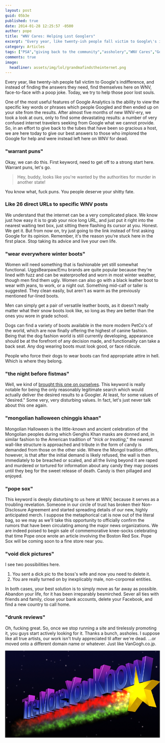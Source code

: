 ```yaml
---
layout: post
guid: 05b3e
published: true
date: 2014-01-28 12:25:57 -0500
author: pope
title: "WNV Cares: Helping Lost Googlers"
excerpt: "Every year, like twenty-ish people fall victim to Google\'s indifference, and instead of finding the answers they need, find themselves here on WNV, face-to-face with a poop joke. Today, we try to help those poor lost souls. "
category: Articles
tags: ["PSA","giving back to the community","assholery","WNV Cares","Google","searching is hard to do","mongolian halloween chinggis khaan","pope sox","candy tastes better when it's been hard won","puns","DR"]
comments: true 
image:
  headliner: assets/img/lol/grandmafindstheinternet.png
---
```


Every year, like twenty-ish people fall victim to Google's indifference, and instead of finding the answers they need, find themselves here on WNV, face-to-face with a poop joke. Today, we try to help those poor lost souls.

One of the most useful features of Google Analytics is the ability to view the specific key words or phrases which people Googled and then ended up on your site from the results. After almost five months of new WNV-ery, we took a look at ours, only to find some devastating results: a number of very confused internet travelers seeking from Google what we cannot provide. So, in an effort to give back to the tubes that have been so gracious a host, we are here today to give our best answers to those who implored the Google for help and were instead left here on WNV for dead.

### "warrant puns"

Okay, we can do this. First keyword, need to get off to a strong start here. Warrant puns, let's go.

> Hey, buddy, looks like you're wanted by the authorities for murder in another state!

You know what, fuck puns. You people deserve your shitty fate.

### Like 26 direct URLs to specific WNV posts

We understand that the internet can be a very complicated place. We know just how easy it is to grab your nice long URL, and just put it right into the nearest waiting text box, just sitting there flashing its cursor at you. Honest. We get it. But from now on, try just going to the link instead of first asking Google for its opinion. Remember, it's the reason you're stuck here in the first place. Stop taking its advice and live your own life.

### "wear everywhere winter boots"

Women will need something that is fashionable yet still somewhat functional. UggsBearpaw/Emu brands are quite popular because they're lined with fuzz and can be waterproofed and worn in most winter weather, though men find them ugly. Women can also go with a black leather boot to wear with jeans, to work, or a night out. Something mid-calf or taller is suggested. They clean easily, but aren't as warm as the previously mentioned fur-lined boots.

Men can simply get a pair of versatile leather boots, as it doesn't really matter what their snow boots look like, so long as they are better than the ones you wore in grade school.

Dogs can find a variety of boots available in the more modern PetCo's of the world, which are now finally offering the highest of canine fashion. Being that the dog fashion world is still currently developing, appearance should be at the forefront of any decision made, and functionality can take a back seat. Any dog wearing boots must look good, or face ridicule.

People who force their dogs to wear boots can find appropriate attire in hell. Which is where they belong.

### "the night before fistmas"

Well, we kind of [brought this one on ourselves](/post/d25a7). This keyword is really notable for being the only reasonably legitimate search which would actually deliver the desired results to a Googler. At least, for some values of "desired." Some very, very disturbing values. In fact, let's just never talk about this one again.

### "mongolian halloween chinggis khaan"

Mongolian Halloween is the little-known and ancient celebration of the Mongolian peoples during which Genghis Khan masks are donned and, in similar fashion to the American tradition of "_trick or treating_," the nearest wall-like structure is approached and tribute in the form of candy is demanded from those on the other side. Where the Mongol tradition differs, however, is that after the initial demand is likely refused, the wall is then immediately to be breached or scaled, and all the living beyond it are raped and murdered or tortured for information about any candy they may posses until they beg for the sweet release of death. Candy is then pillaged and enjoyed.

### "pope sox"

This keyword is deeply disturbing to us here at WNV, because it serves as a troubling revelation. Someone in our circle of trust has broken their Non-Disclosure Agreement and started spreading details of our new, highly anticipated merch. I suppose the metaphorical cat is now out of the literal bag, so we may as we'll take this opportunity to officially confirm the rumors that have been circulating among the major news organizations. We are indeed poised to begin sale of commemorative knee-socks celebrating that time Pope once wrote an article involving the Boston Red Sox. Pope Sox will be coming soon to a fine store near you.

### "void dick pictures"

I see two possibilities here.

1.  You sent a dick pic to the boss's wife and now you need to delete it.
2.  You are really turned on by inexplicably male, non-corporeal entities.

In both cases, your best solution is to simply move as far away as possible. Abandon your life, for it has been irreparably besmirched. Sever all ties with friends and family, close your bank accounts, delete your Facebook, and find a new country to call home.

### "drunk reviews"

Oh, fucking great. So, once we stop running a site and tirelessly promoting it, you guys start actively looking for it. Thanks a bunch, assholes. I suppose like all true artists, our work isn't truly appreciated til after we're dead. ...or moved onto a different domain name or whatever. Just like VanGogh.co.jp.

![The More You Know](/assets/img/lol/the_more_you_know.png)